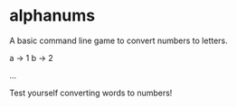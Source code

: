 # alphanums
A basic command line game to convert numbers to letters. 

a -> 1
b -> 2

...

Test yourself converting words to numbers!

